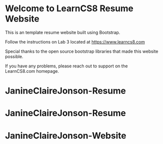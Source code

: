
# Welcome to LearnCS8 Resume Website

This is an template resume website built using Bootstrap. 

Follow the instructions on Lab 3 located at https://www.learncs8.com 

Special thanks to the open source bootstrap libraries that made this website possible.

If you have any problems, please reach out to support on the LearnCS8.com homepage.
# JanineClaireJonson-Resume
# JanineClaireJonson-Resume
# JanineClaireJonson-Website
